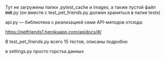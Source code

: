 Тут не загружены папки .pytest_cache и images, а также пустой файл __init__.py (он вместе с test_pet_friends.py должен храниться в папке tests)

api.py — библиотека с реализацией семи API-методов отсюда:

https://petfriends1.herokuapp.com/apidocs/#/

В test_pet_friends.py всего 15 тестов, описаны подробно

в settings.py просто горстка данных

